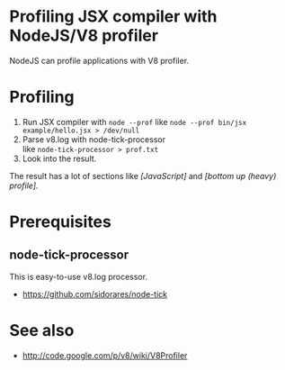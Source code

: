 Profiling JSX compiler with NodeJS/V8 profiler
=================================================

NodeJS can profile applications with V8 profiler.

Profiling
=================================================

1. Run JSX compiler with `node --prof`
    like `node --prof bin/jsx example/hello.jsx > /dev/null`
2. Parse v8.log with node-tick-processor \
    like `node-tick-processor > prof.txt`
3. Look into the result.

The result has a lot of sections
like *[JavaScript]* and *[bottom up (heavy) profile]*.

Prerequisites
=================================================

node-tick-processor
-------------------------------------------------

This is easy-to-use v8.log processor.

* https://github.com/sidorares/node-tick

See also
=================================================

* http://code.google.com/p/v8/wiki/V8Profiler

